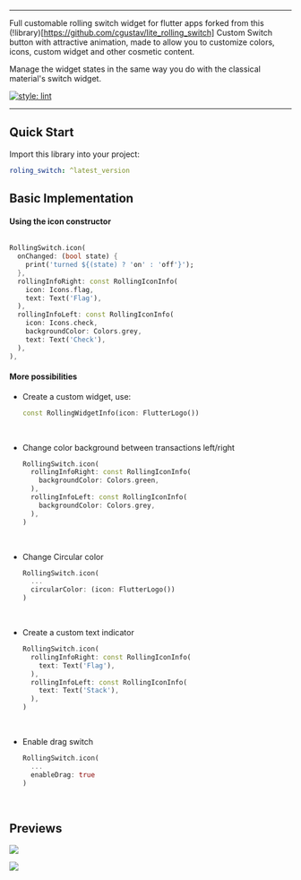 <p align="center">
<!-- <img src="https://raw.githubusercontent.com/jamescardona11/argo/3c265cd83ffd14c3d11c30dbfa484df96c7a0ed3/img/argo_logo.svg" height="250" alt="Rolling Switch Package" /> -->
</p>

---

Full customable rolling switch widget for flutter apps forked from this (!library)[https://github.com/cgustav/lite_rolling_switch]
Custom Switch button with attractive animation,
made to allow you to customize colors, icons, custom widget and other cosmetic content. 

Manage the widget states in the same way you do with the classical material's switch widget.

[![style: lint](https://img.shields.io/badge/style-lint-4BC0F5.svg)](https://pub.dev/packages/lint)

---
## Quick Start

Import this library into your project:

```yaml
roling_switch: ^latest_version
```



## Basic Implementation

#### Using the icon constructor
```dart

RollingSwitch.icon(
  onChanged: (bool state) {
    print('turned ${(state) ? 'on' : 'off'}');
  },
  rollingInfoRight: const RollingIconInfo(
    icon: Icons.flag,
    text: Text('Flag'),
  ),
  rollingInfoLeft: const RollingIconInfo(
    icon: Icons.check,
    backgroundColor: Colors.grey,
    text: Text('Check'),
  ),
),
```


#### More possibilities
- Create a custom widget, use: 
    ```dart
    const RollingWidgetInfo(icon: FlutterLogo())
    ```
</br>

- Change color background between transactions left/right
    ```dart
    RollingSwitch.icon(    
      rollingInfoRight: const RollingIconInfo(
        backgroundColor: Colors.green,
      ),
      rollingInfoLeft: const RollingIconInfo(
        backgroundColor: Colors.grey,
      ),
    )
    ```
</br>

- Change Circular color
    ```dart
    RollingSwitch.icon(
      ...
      circularColor: (icon: FlutterLogo())
    )
    ```
</br>

- Create a custom text indicator
    ```dart
    RollingSwitch.icon(    
      rollingInfoRight: const RollingIconInfo(
        text: Text('Flag'),
      ),
      rollingInfoLeft: const RollingIconInfo(
        text: Text('Stack'),
      ),
    )
    ```
</br>

- Enable drag switch
    ```dart
    RollingSwitch.icon(
      ...
      enableDrag: true
    )
    ```
</br>

## Previews

![](https://media.giphy.com/media/hTx1jlMxasyVejHa6U/giphy.gif)

![](https://media.giphy.com/media/TKSIVzM5RUDxnjucTf/giphy.gif)
